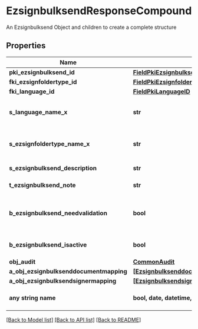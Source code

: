 # EzsignbulksendResponseCompound

An Ezsignbulksend Object and children to create a complete structure

## Properties
Name | Type | Description | Notes
------------ | ------------- | ------------- | -------------
**pki_ezsignbulksend_id** | [**FieldPkiEzsignbulksendID**](FieldPkiEzsignbulksendID.md) |  | 
**fki_ezsignfoldertype_id** | [**FieldPkiEzsignfoldertypeID**](FieldPkiEzsignfoldertypeID.md) |  | 
**fki_language_id** | [**FieldPkiLanguageID**](FieldPkiLanguageID.md) |  | 
**s_language_name_x** | **str** | The Name of the Language in the language of the requester | 
**s_ezsignfoldertype_name_x** | **str** | The name of the Ezsignfoldertype in the language of the requester | 
**s_ezsignbulksend_description** | **str** | The description of the Ezsignbulksend | 
**t_ezsignbulksend_note** | **str** | Note about the Ezsignbulksend | 
**b_ezsignbulksend_needvalidation** | **bool** | Whether the Ezsigntemplatepackage was automatically modified and needs a manual validation | 
**b_ezsignbulksend_isactive** | **bool** | Whether the Ezsignbulksend is active or not | 
**obj_audit** | [**CommonAudit**](CommonAudit.md) |  | 
**a_obj_ezsignbulksenddocumentmapping** | [**[EzsignbulksenddocumentmappingResponseCompound]**](EzsignbulksenddocumentmappingResponseCompound.md) |  | 
**a_obj_ezsignbulksendsignermapping** | [**[EzsignbulksendsignermappingResponse]**](EzsignbulksendsignermappingResponse.md) |  | 
**any string name** | **bool, date, datetime, dict, float, int, list, str, none_type** | any string name can be used but the value must be the correct type | [optional]

[[Back to Model list]](../README.md#documentation-for-models) [[Back to API list]](../README.md#documentation-for-api-endpoints) [[Back to README]](../README.md)


